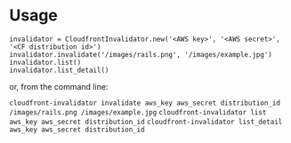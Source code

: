Usage
=====

    invalidator = CloudfrontInvalidator.new('<AWS key>', '<AWS secret>', '<CF distribution id>')
    invalidator.invalidate('/images/rails.png', '/images/example.jpg')
    invalidator.list()
    invalidator.list_detail()

or, from the command line:

`cloudfront-invalidator invalidate aws_key aws_secret distribution_id /images/rails.png /images/example.jpg`
`cloudfront-invalidator list aws_key aws_secret distribution_id`
`cloudfront-invalidator list_detail aws_key aws_secret distribution_id`
